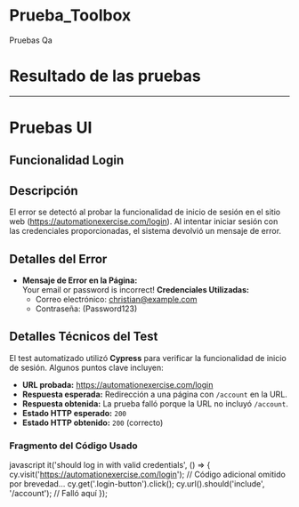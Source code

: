 # Prueba_Toolbox
Pruebas Qa
# Resultado de las pruebas 
-------
# Pruebas UI
## Funcionalidad Login
## Descripción
El error se detectó al probar la funcionalidad de inicio de sesión en el sitio web (https://automationexercise.com/login). Al intentar iniciar sesión con las credenciales proporcionadas, el sistema devolvió un mensaje de error.
## Detalles del Error
- **Mensaje de Error en la Página:**  
  Your email or password is incorrect!
 **Credenciales Utilizadas:**  
  - Correo electrónico: christian@example.com
  - Contraseña: (Password123)

## Detalles Técnicos del Test
El test automatizado utilizó **Cypress** para verificar la funcionalidad de inicio de sesión. Algunos puntos clave incluyen:
- **URL probada:** https://automationexercise.com/login
- **Respuesta esperada:** Redirección a una página con `/account` en la URL.
- **Respuesta obtenida:** La prueba falló porque la URL no incluyó `/account`.
- **Estado HTTP esperado:** `200`
- **Estado HTTP obtenido:** `200` (correcto)

### Fragmento del Código Usado
javascript
it('should log in with valid credentials', () => {
  cy.visit('https://automationexercise.com/login');
  // Código adicional omitido por brevedad...
  cy.get('.login-button').click();
  cy.url().should('include', '/account'); // Falló aquí
});


